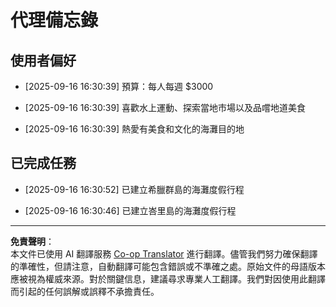 <!--
CO_OP_TRANSLATOR_METADATA:
{
  "original_hash": "9e2a4a04b4686b008a7e06f916884e58",
  "translation_date": "2025-09-18T16:27:52+00:00",
  "source_file": "12-context-engineering/code_samples/vacation_agent_scratchpad.md",
  "language_code": "mo"
}
-->
# 代理備忘錄

## 使用者偏好

- [2025-09-16 16:30:39] 預算：每人每週 $3000

- [2025-09-16 16:30:39] 喜歡水上運動、探索當地市場以及品嚐地道美食

- [2025-09-16 16:30:39] 熱愛有美食和文化的海灘目的地

## 已完成任務

- [2025-09-16 16:30:52] 已建立希臘群島的海灘度假行程

- [2025-09-16 16:30:46] 已建立峇里島的海灘度假行程

---

**免責聲明**：  
本文件已使用 AI 翻譯服務 [Co-op Translator](https://github.com/Azure/co-op-translator) 進行翻譯。儘管我們努力確保翻譯的準確性，但請注意，自動翻譯可能包含錯誤或不準確之處。原始文件的母語版本應被視為權威來源。對於關鍵信息，建議尋求專業人工翻譯。我們對因使用此翻譯而引起的任何誤解或誤釋不承擔責任。
